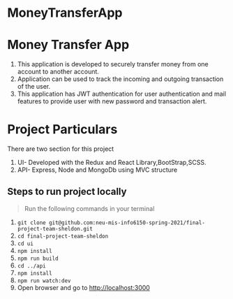 # MoneyTransferApp
# Money Transfer App
1. This application is developed to securely transfer money from one account to another account.
2. Application can be used to track the incoming and outgoing transaction of the user.
3. This application has JWT authentication for user authentication and mail features to provide user with new password and transaction alert.

# Project Particulars
There are two section for this project
1. UI- Developed with the Redux and React Library,BootStrap,SCSS.
2. API- Express, Node and MongoDb using MVC structure

## Steps to run project locally
> Run the following commands in your terminal
1. `git clone git@github.com:neu-mis-info6150-spring-2021/final-project-team-sheldon.git`
2. `cd final-project-team-sheldon`
3. `cd ui`
4. `npm install`
5. `npm run build`
6. `cd ../api`
9. `npm install`
10. `npm run watch:dev`
11. Open browser and go to [http://localhost:3000](http://localhost:3000)
